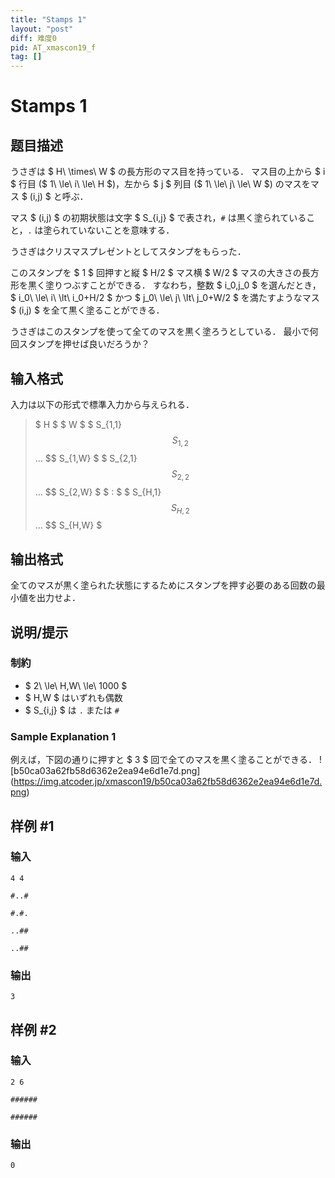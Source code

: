 ```yaml
---
title: "Stamps 1"
layout: "post"
diff: 难度0
pid: AT_xmascon19_f
tag: []
---
```


# Stamps 1

## 题目描述

[problemUrl]: https://atcoder.jp/contests/xmascon19/tasks/xmascon19_f

うさぎは $ H\ \times\ W $ の長方形のマス目を持っている． マス目の上から $ i $ 行目 ($ 1\ \le\ i\ \le\ H $)，左から $ j $ 列目 ($ 1\ \le\ j\ \le\ W $) のマスをマス $ (i,j) $ と呼ぶ．

マス $ (i,j) $ の初期状態は文字 $ S_{i,j} $ で表され，`#` は黒く塗られていること，`.` は塗られていないことを意味する．

うさぎはクリスマスプレゼントとしてスタンプをもらった．

このスタンプを $ 1 $ 回押すと縦 $ H/2 $ マス横 $ W/2 $ マスの大きさの長方形を黒く塗りつぶすことができる． すなわち，整数 $ i_0,j_0 $ を選んだとき，$ i_0\ \le\ i\ \lt\ i_0+H/2 $ かつ $ j_0\ \le\ j\ \lt\ j_0+W/2 $ を満たすようなマス $ (i,j) $ を全て黒く塗ることができる．

うさぎはこのスタンプを使って全てのマスを黒く塗ろうとしている． 最小で何回スタンプを押せば良いだろうか？

## 输入格式

入力は以下の形式で標準入力から与えられる．

> $ H $ $ W $ $ S_{1,1} $$ S_{1,2} $$ ... $$ S_{1,W} $ $ S_{2,1} $$ S_{2,2} $$ ... $$ S_{2,W} $ $ : $ $ S_{H,1} $$ S_{H,2} $$ ... $$ S_{H,W} $

## 输出格式

全てのマスが黒く塗られた状態にするためにスタンプを押す必要のある回数の最小値を出力せよ．

## 说明/提示

### 制約

- $ 2\ \le\ H,W\ \le\ 1000 $
- $ H,W $ はいずれも偶数
- $ S_{i,j} $ は `.` または `#`

### Sample Explanation 1

例えば，下図の通りに押すと $ 3 $ 回で全てのマスを黒く塗ることができる． !\[b50ca03a62fb58d6362e2ea94e6d1e7d.png\](https://img.atcoder.jp/xmascon19/b50ca03a62fb58d6362e2ea94e6d1e7d.png)

## 样例 #1

### 输入

```
4 4
#..#
#.#.
..##
..##
```

### 输出

```
3
```

## 样例 #2

### 输入

```
2 6
######
######
```

### 输出

```
0
```

